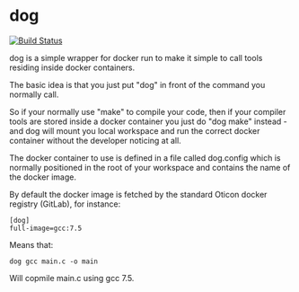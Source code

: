 # dog

[![Build Status](https://github.com/rasmus-toftdahl-olesen/dog/workflows/test/badge.svg)](https://github.com/rasmus-toftdahl-olesen/sequanto-automation/actions?query=workflow%3Atest)

dog is a simple wrapper for docker run to make it simple to call tools residing inside docker containers.

The basic idea is that you just put "dog" in front of the command you normally call.

So if your normally use "make" to compile your code, then if your compiler tools 
are stored inside a docker container you just do "dog make" instead - and dog 
will mount you local workspace and run the correct docker container without the 
developer noticing at all.

The docker container to use is defined in a file called dog.config which is 
normally positioned in the root of your workspace and contains the name of the 
docker image.

By default the docker image is fetched by the standard Oticon docker registry (GitLab),
for instance:

```
[dog]
full-image=gcc:7.5
```


Means that:

```
dog gcc main.c -o main

```

Will copmile main.c using gcc 7.5.
